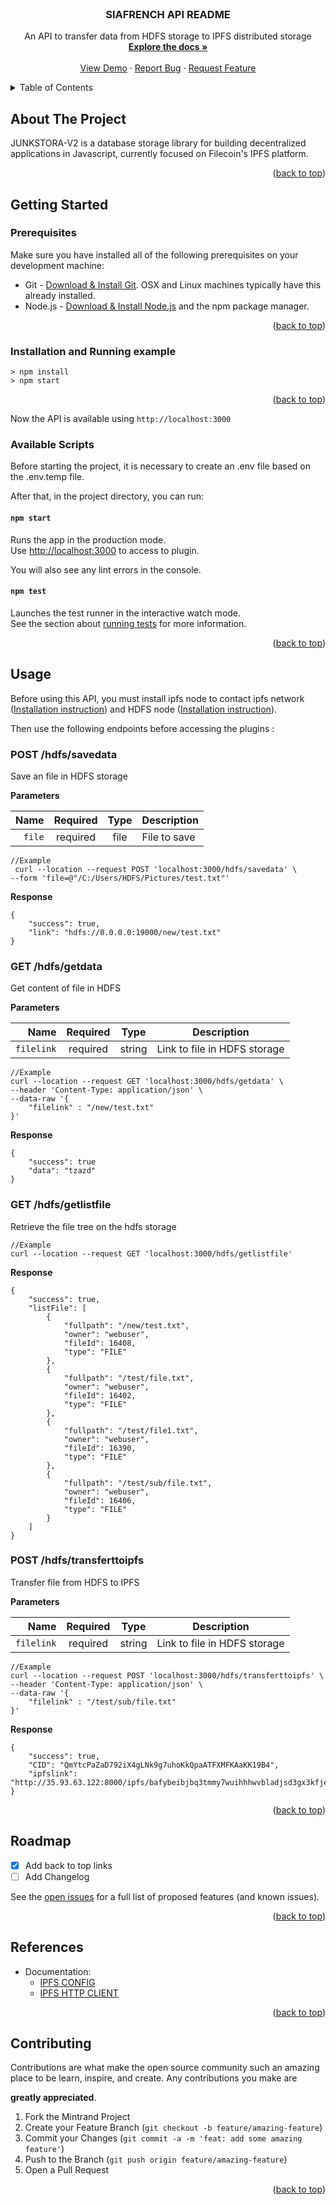 <!-- PROJECT LOGO -->
<br />
<div align="center">

  <h3 align="center">SIAFRENCH API README</h3>
  <p align="center">
    An API to transfer data from HDFS storage to IPFS distributed storage
    <br />
    <a href="https://github.com/kttm25/Junkstora-v2/blob/master/README.md"><strong>Explore the docs »</strong></a>
    <br />
    <br />
    <a href="https://github.com/kttm25/Junkstora-v2/blob/master/README.md">View Demo</a>
    ·
    <a href="https://github.com/kttm25/Junkstora-v2/issues">Report Bug</a>
    ·
    <a href="https://github.com/kttm25/Junkstora-v2/issues">Request Feature</a>
  </p>
</div>


<!-- TABLE OF CONTENTS -->
<details>
  <summary>Table of Contents</summary>
  <ol>
    <li>
      <a href="#about-the-project">About The Project</a>
    </li>
    <li>
      <a href="#getting-started">Getting Started</a>
      <ul>
        <li><a href="#prerequisites">Prerequisites</a></li>
        <li><a href="#installation-and-running-example">Installation and Running example</a></li>
        <li><a href="#available-scripts">Available Scripts</a></li>
      </ul>
    </li>
    <li><a href="#usage">Usage</a></li>
    <li><a href="#roadmap">Roadmap</a></li>
    <li><a href="#references">References</a></li>
    <li><a href="#contributing">Contributing</a></li>
  </ol>
</details>


## About The Project

JUNKSTORA-V2 is a database storage library for building decentralized applications in Javascript, currently focused on Filecoin's IPFS platform.

<p align="right">(<a href="#top">back to top</a>)</p>

## Getting Started

### Prerequisites

Make sure you have installed all of the following prerequisites on your development machine:

- Git - [Download & Install Git](https://git-scm.com/downloads). OSX and Linux machines typically have this already installed.
- Node.js - [Download & Install Node.js](https://nodejs.org/en/download/) and the npm package manager.

<p align="right">(<a href="#top">back to top</a>)</p>

### Installation and Running example

```console
> npm install
> npm start
```

<p align="right">(<a href="#top">back to top</a>)</p>

Now the API is available using `http://localhost:3000`

### Available Scripts

Before starting the project, it is necessary to create an .env file based on the .env.temp file.


After that, in the project directory, you can run:

#### `npm start`

Runs the app in the production mode.<br>
Use [http://localhost:3000](http://localhost:3000) to access to plugin.

You will also see any lint errors in the console.

#### `npm test`

Launches the test runner in the interactive watch mode.<br>
See the section about [running tests](https://facebook.github.io/create-react-app/docs/running-tests) for more information.

<p align="right">(<a href="#top">back to top</a>)</p>

## Usage

Before using this API, you must install ipfs node to contact ipfs network ([Installation instruction](https://docs.ipfs.tech/install/command-line/#system-requirements)) and HDFS node ([Installation instruction](https://hadoop.apache.org/docs/stable/hadoop-project-dist/hadoop-common/SingleCluster.html)). 

Then use the following endpoints before accessing the plugins : 

### POST /hdfs/savedata
Save an file in HDFS storage

**Parameters**

|  Name | Required |  Type   | Description                                                                                                                                               |
| -------------:|:--------:|:-------:| --------------------------------------------------------------------------------------------------------------------------------------------------------------------- |
|     `file` | required | file  | File to save                             |

```
//Example
 curl --location --request POST 'localhost:3000/hdfs/savedata' \
--form 'file=@"/C:/Users/HDFS/Pictures/test.txt"'
```

**Response**

```
{
    "success": true,
    "link": "hdfs://0.0.0.0:19000/new/test.txt"
}
```

### GET /hdfs/getdata
Get content of file in HDFS

**Parameters**

|  Name | Required |  Type   | Description                                                                                                                                               |
| -------------:|:--------:|:-------:| --------------------------------------------------------------------------------------------------------------------------------------------------------------------- |
|     `filelink` | required | string  | Link to file in HDFS storage                                         |


```
//Example
curl --location --request GET 'localhost:3000/hdfs/getdata' \
--header 'Content-Type: application/json' \
--data-raw '{
    "filelink" : "/new/test.txt"
}'
```

**Response**

```
{
    "success": true
    "data": "tzazd"
}
```

### GET /hdfs/getlistfile
Retrieve the file tree on the hdfs storage


```
//Example
curl --location --request GET 'localhost:3000/hdfs/getlistfile'
```

**Response**
```
{
    "success": true,
    "listFile": [
        {
            "fullpath": "/new/test.txt",
            "owner": "webuser",
            "fileId": 16408,
            "type": "FILE"
        },
        {
            "fullpath": "/test/file.txt",
            "owner": "webuser",
            "fileId": 16402,
            "type": "FILE"
        },
        {
            "fullpath": "/test/file1.txt",
            "owner": "webuser",
            "fileId": 16390,
            "type": "FILE"
        },
        {
            "fullpath": "/test/sub/file.txt",
            "owner": "webuser",
            "fileId": 16406,
            "type": "FILE"
        }
    ]
}
```

### POST /hdfs/transferttoipfs
Transfer file from HDFS to IPFS

**Parameters**

|  Name | Required |  Type   | Description                                                                                                                                               |
| -------------:|:--------:|:-------:| --------------------------------------------------------------------------------------------------------------------------------------------------------------------- |
|     `filelink` | required | string  | Link to file in HDFS storage                                         |
```
//Example
curl --location --request POST 'localhost:3000/hdfs/transferttoipfs' \
--header 'Content-Type: application/json' \
--data-raw '{
    "filelink" : "/test/sub/file.txt"
}'
```

**Response**

```
{
    "success": true,
    "CID": "QmYtcPaZaD792iX4gLNk9g7uhoKkQpaATFXMFKAaKK19B4",
    "ipfslink": "http://35.93.63.122:8000/ipfs/bafybeibjbq3tmmy7wuihhhwvbladjsd3gx3kfjepxzkq6wylik6wc3whzy/#/ipfs/QmYtcPaZaD792iX4gLNk9g7uhoKkQpaATFXMFKAaKK19B4"
}
```

<p align="right">(<a href="#top">back to top</a>)</p>

<!-- ROADMAP -->
## Roadmap

- [x] Add back to top links
- [ ] Add Changelog

See the [open issues](https://github.com/othneildrew/Best-README-Template/issues) for a full list of proposed features (and known issues).

<p align="right">(<a href="#top">back to top</a>)</p>

## References

- Documentation:
  - [IPFS CONFIG](https://github.com/ipfs/js-ipfs/blob/master/docs/CONFIG.md)
  - [IPFS HTTP CLIENT](https://github.com/ipfs/js-ipfs/tree/master/packages/ipfs-http-client#readme)

<p align="right">(<a href="#top">back to top</a>)</p>

## Contributing

Contributions are what make the open source community such an amazing place to be learn, inspire, and create. Any contributions you make are 

**greatly appreciated**.

1. Fork the Mintrand Project
2. Create your Feature Branch (`git checkout -b feature/amazing-feature`)
3. Commit your Changes (`git commit -a -m 'feat: add some amazing feature'`)
4. Push to the Branch (`git push origin feature/amazing-feature`)
5. Open a Pull Request

<p align="right">(<a href="#top">back to top</a>)</p>
